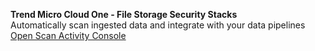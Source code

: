 <b>Trend Micro Cloud One - File Storage Security Stacks</b><br/>Automatically scan ingested data and integrate with your data pipelines<br/><a href='https://cloudone.trendmicro.com/filestorage/deployment' target='_blank'>Open Scan Activity Console</a>

